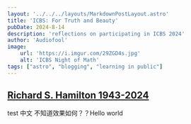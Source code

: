 ```yaml
---
layout: '../../../layouts/MarkdownPostLayout.astro'
title: 'ICBS: For Truth and Beauty'
pubDate: 2024-8-14
description: 'reflections on participating in ICBS 2024'
author: 'Audiofool'
image:
    url: 'https://i.imgur.com/29ZGD4s.jpg'
    alt: 'ICBS Night of Math'
tags: ["astro", "blogging", "learning in public"]
---
```


## [Richard S. Hamilton 1943-2024](https://www.math.columbia.edu/~woit/wordpress/?p=14157)

test 中文 不知道效果如何？？Hello world